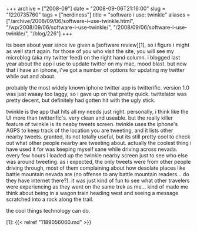 +++
archive = ["2008-09"]
date = "2008-09-06T21:16:00"
slug = "1220735760"
tags = ["nerdiness"]
title = "software i use: twinkle"
aliases = ["/archive/2008/09/06/software-i-use-twinkle.html", "/wp/2008/09/06/software-i-use-twinkle/", "/2008/09/06/software-i-use-twinkle/", "/blog/226"]
+++

its been about year since ive given a [software review][1], so i figure
i might as well start again. for those of you who visit the site, you will
see my microblog (aka my twitter feed) on the right hand column. i blogged
last year about the app i use to update twitter on my mac, mood blast. but
now that i have an iphone, i've got a number of options for updating my
twitter while out and about.

probably the most widely known iphone twitter app is twitterific. version
1.0 was just waaay too laggy, so i gave up on that pretty quick.
twittelator was pretty decent, but definitely had gotten hit with the ugly
stick.

twinkle is the app that hits all my needs just right. personally, i think
like the UI more than twitterific's. very clean and useable. but the
really killer feature of twinkle is its neaby tweets screen. twinkle uses
the iphone's AGPS to keep track of the location you are tweeting, and it
lists other nearby tweets. granted, its not totally useful, but its still
pretty cool to check out what other people nearby are tweeting about.
actually the coolest thing i have used it for was keeping myself sane
while driving across nevada. every few hours i loaded up the twinkle
nearby screen just to see who else was around tweeting. as i expected, the
only tweets were from other people driving through, most of them
complaining about how desolate places like battle mountain nevada are (no
offense to any battle mountain readers... do they have internet there?).
it was just kind of fun to see what other travelers were experiencing as
they went on the same trek as me... kind of made me think about being in
a wagon train heading west and seeing a message scratched into a rock
along the trail.

the cool things technology can do.

[1]: {{< relref "1189056060.md" >}}

